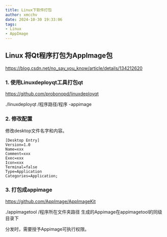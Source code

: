 ```yaml
---
title: Linux下软件打包
author: xmcchv
date: 2024-10-30 19:33:06
tags: 
- Linux
- AppImage
---
```


## Linux 将Qt程序打包为AppImage包

https://blog.csdn.net/no_say_you_know/article/details/134212620


### 1. 使用Linuxdeployqt工具打包qt

https://github.com/probonopd/linuxdeployqt

./linuxdeployqt /程序路径/程序  -appimage

### 2. 修改配置

修改desktop文件名字和内容。
```
[Desktop Entry]
Version=1.0
Name=xxx
Comment=xxx
Exec=xxx
Icon=xxx
Terminal=false
Type=Application
Categories=Application;
```

### 3. 打包成appimage

https://github.com/AppImage/AppImageKit

./appimagetool /程序所在文件夹路径
生成的Appimage在appimagetool的同级目录下

分发时，需要授予Appimage可执行权限。
